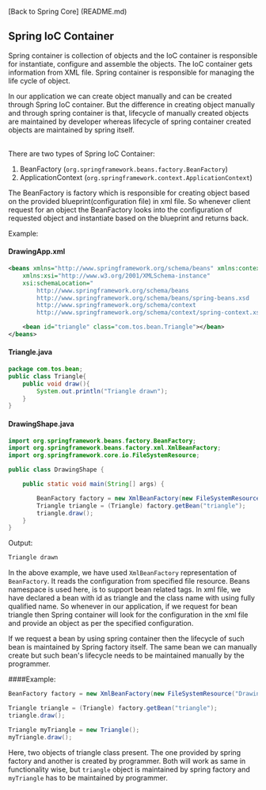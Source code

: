 [Back to Spring Core] (README.md)

## Spring IoC Container


Spring container is collection of objects and the IoC container is responsible for instantiate, configure and assemble the objects. The IoC container gets information from XML file. Spring container is responsible for managing the life cycle of object.

In our application we can create object manually and can be created through Spring IoC container. But the difference in creating object manually and through spring container is that, lifecycle of manually created objects are maintained by developer whereas lifecycle of spring container created objects are maintained by spring itself.<br><br>

There are two types of Spring IoC Container:

1. BeanFactory (`org.springframework.beans.factory.BeanFactory`)
2. ApplicationContext (`org.springframework.context.ApplicationContext`)

The BeanFactory is factory which is responsible for creating object based on the provided blueprint(configuration file) in xml file. So whenever client request for an object the BeanFactory looks into the configuration of requested object and instantiate based on the blueprint and returns back.

Example:

#### DrawingApp.xml

```xml
<beans xmlns="http://www.springframework.org/schema/beans" xmlns:context="http://www.springframework.org/schema/context"
	xmlns:xsi="http://www.w3.org/2001/XMLSchema-instance"
	xsi:schemaLocation="
        http://www.springframework.org/schema/beans
        http://www.springframework.org/schema/beans/spring-beans.xsd
        http://www.springframework.org/schema/context
        http://www.springframework.org/schema/context/spring-context.xsd">

    <bean id="triangle" class="com.tos.bean.Triangle"></bean>
</beans>    
```

#### Triangle.java

```java
package com.tos.bean;
public class Triangle{
    public void draw(){
        System.out.println("Triangle drawn");
    }
}
```
#### DrawingShape.java

```java 
import org.springframework.beans.factory.BeanFactory;
import org.springframework.beans.factory.xml.XmlBeanFactory;
import org.springframework.core.io.FileSystemResource;

public class DrawingShape {

	public static void main(String[] args) {

		BeanFactory factory = new XmlBeanFactory(new FileSystemResource("DrawingApp.xml"));
		Triangle triangle = (Triangle) factory.getBean("triangle");
		triangle.draw();
	}
}
```

Output:

```java
Triangle drawn
```

In the above example, we have used `XmlBeanFactory`  representation of `BeanFactory`. It reads the configuration from specified file resource. Beans namespace is used here, is to support bean related tags. In xml file, we have declared a bean with id as triangle and the class name with using fully qualified name. So whenever in our application, if we request for bean triangle then Spring container will look for the configuration in the xml file and provide an object as per the specified configuration.

If we request a bean by using spring container then the lifecycle of such bean is maintained by Spring factory itself. The same bean we can manually create but such bean's lifecycle needs to be maintained manually by the programmer.

####Example:

```java
BeanFactory factory = new XmlBeanFactory(new FileSystemResource("DrawingApp.xml"));

Triangle triangle = (Triangle) factory.getBean("triangle");
triangle.draw();

Triangle myTriangle = new Triangle();
myTriangle.draw();
```

Here, two objects of triangle class present. The one provided by spring factory and another is created by programmer. Both will work as same in functionality wise, but `triangle` object is maintained by spring factory and `myTriangle` has to be maintained by programmer.

